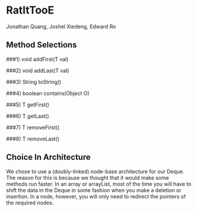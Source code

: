 # RatItTooE
Jonathan Quang, Joshel Xiedeng, Edward Ro

## Method Selections
###1) void	addFirst(T val)

###2) void	addLast(T val)

###3) String    toString()

###4) boolean   contains(Object O)

###5) T 	getFirst()

###6) T	     	getLast()

###7) T 	removeFirst()

###8) T	     	removeLast()

## Choice In Architecture
We chose to use a (doubly-linked) node-base architecture for our Deque.  The reason for this is because we thought that it would make some methods run faster.  In an array or arrayList, most of the time you will have to shift the data in the Deque in some fashion when you make a deletion or insertion.  In a node, however, you will only need to redirect the pointers of the required nodes.
